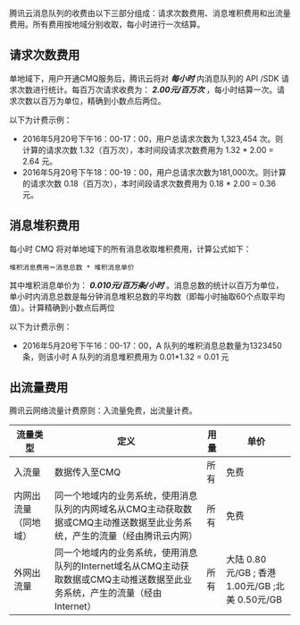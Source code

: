 腾讯云消息队列的收费由以下三部分组成：请求次数费用、消息堆积费用和出流量费用。所有费用按地域分别收取，每小时进行一次结算。

## 请求次数费用

单地域下，用户开通CMQ服务后，腾讯云将对 ***每小时*** 内消息队列的 API /SDK 请求次数进行统计。每百万次请求收费为： ***2.00元/百万次*** ，每小时结算一次。请求次数以百万为单位，精确到小数点后两位。

以下为计费示例：

- 2016年5月20号下午16：00-17：00，用户总请求次数为 1,323,454 次。则计算的请求次数 1.32（百万次），本时间段请求次数费用为 1.32 \* 2.00 = 2.64 元。
- 2016年5月20号下午18：00-19：00，用户总请求次数为181,000次。则计算的请求次数 0.18（百万次），本时间段请求次数费用为 0.18 \* 2.00 = 0.36 元。

## 消息堆积费用

每小时 CMQ 将对单地域下的所有消息收取堆积费用，计算公式如下：

```
堆积消息费用＝消息总数 * 堆积消息单价
```

其中堆积消息单价为： ***0.010元/百万条/小时*** 。消息总数的统计以百万为单位，单小时内消息总数是每分钟消息堆积总数的平均数（即每小时抽取60个点取平均值）。计算精确到小数点后两位

以下为计费示例： 
- 2016年5月20号下午16：00-17：00，A 队列的堆积消息总数量为1323450条，则该小时 A 队列的消息堆积费用为 0.01\*1.32 = 0.01 元

## 出流量费用

腾讯云网络流量计费原则：入流量免费，出流量计费。

| 流量类型 | 定义 | 用量 |单价 |
|---------|---------|---------|---------|
| 入流量 | 数据传入至CMQ |所有 |免费 |
| 内网出流量（同地域） | 同一个地域内的业务系统，使用消息队列的内网域名从CMQ主动获取数据或CMQ主动推送数据至此业务系统，产生的流量（经由腾讯云内网） |所有 |免费 |
| 外网出流量 | 同一个地域内的业务系统，使用消息队列的Internet域名从CMQ主动获取数据或CMQ主动推送数据至此业务系统，产生的流量（经由Internet） |所有 |大陆 0.80元/GB ; 香港 1.00元/GB ;北美 0.50元/GB |